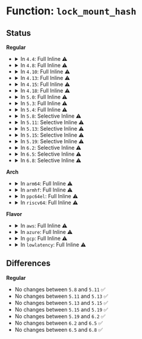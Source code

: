 # Function: <code>lock_mount_hash</code>

## Status
<b>Regular</b>
<ul>
<li>
<details>
<summary>In <code>4.4</code>: Full Inline ⚠️</summary>

**Collision:** Unique Static

**Inline:** Full

**Transformation:** False

**Instances:**

```
In fs/namespace.c (ffffffff8122bba9)
Location: fs/mount.h:110
Inline: True
Inline callers:
  - fs/namespace.c:may_umount
  - fs/namespace.c:mark_mounts_for_expiry
  - fs/namespace.c:vfs_kern_mount
  - fs/namespace.c:clone_mnt
  - fs/namespace.c:may_umount_tree
  - fs/namespace.c:do_umount
  - fs/namespace.c:do_umount
  - fs/namespace.c:sb_prepare_remount_readonly
  - fs/namespace.c:attach_recursive_mnt
  - fs/namespace.c:attach_recursive_mnt
  - fs/namespace.c:__detach_mounts
  - fs/namespace.c:copy_tree
  - fs/namespace.c:copy_tree
  - fs/namespace.c:drop_collected_mounts
  - fs/namespace.c:do_mount
  - fs/namespace.c:do_mount
  - fs/namespace.c:do_mount
  - fs/namespace.c:do_mount
  - fs/namespace.c:do_mount
  - fs/namespace.c:SyS_pivot_root
```
</details>
</li>
<li>
<details>
<summary>In <code>4.8</code>: Full Inline ⚠️</summary>

**Collision:** Unique Static

**Inline:** Full

**Transformation:** False

**Instances:**

```
In fs/namespace.c (ffffffff8125872f)
Location: fs/mount.h:110
Inline: True
Inline callers:
  - fs/namespace.c:SyS_pivot_root
  - fs/namespace.c:do_mount
  - fs/namespace.c:do_mount
  - fs/namespace.c:do_mount
  - fs/namespace.c:do_mount
  - fs/namespace.c:do_mount
  - fs/namespace.c:mark_mounts_for_expiry
  - fs/namespace.c:attach_recursive_mnt
  - fs/namespace.c:attach_recursive_mnt
  - fs/namespace.c:drop_collected_mounts
  - fs/namespace.c:copy_tree
  - fs/namespace.c:copy_tree
  - fs/namespace.c:__detach_mounts
  - fs/namespace.c:do_umount
  - fs/namespace.c:do_umount
  - fs/namespace.c:may_umount
  - fs/namespace.c:may_umount_tree
  - fs/namespace.c:clone_mnt
  - fs/namespace.c:vfs_kern_mount
  - fs/namespace.c:sb_prepare_remount_readonly
```
</details>
</li>
<li>
<details>
<summary>In <code>4.10</code>: Full Inline ⚠️</summary>

**Collision:** Unique Static

**Inline:** Full

**Transformation:** False

**Instances:**

```
In fs/namespace.c (ffffffff8126bbc0)
Location: fs/mount.h:118
Inline: True
Inline callers:
  - fs/namespace.c:SyS_pivot_root
  - fs/namespace.c:do_mount
  - fs/namespace.c:do_mount
  - fs/namespace.c:do_mount
  - fs/namespace.c:do_mount
  - fs/namespace.c:do_mount
  - fs/namespace.c:mark_mounts_for_expiry
  - fs/namespace.c:attach_recursive_mnt
  - fs/namespace.c:attach_recursive_mnt
  - fs/namespace.c:drop_collected_mounts
  - fs/namespace.c:copy_tree
  - fs/namespace.c:copy_tree
  - fs/namespace.c:__detach_mounts
  - fs/namespace.c:do_umount
  - fs/namespace.c:do_umount
  - fs/namespace.c:may_umount
  - fs/namespace.c:may_umount_tree
  - fs/namespace.c:clone_mnt
  - fs/namespace.c:vfs_kern_mount
  - fs/namespace.c:sb_prepare_remount_readonly
```
</details>
</li>
<li>
<details>
<summary>In <code>4.13</code>: Full Inline ⚠️</summary>

**Collision:** Unique Static

**Inline:** Full

**Transformation:** False

**Instances:**

```
In fs/namespace.c (ffffffff81279395)
Location: fs/mount.h:119
Inline: True
Inline callers:
  - fs/namespace.c:SyS_pivot_root
  - fs/namespace.c:do_mount
  - fs/namespace.c:do_mount
  - fs/namespace.c:do_mount
  - fs/namespace.c:do_mount
  - fs/namespace.c:do_mount
  - fs/namespace.c:mark_mounts_for_expiry
  - fs/namespace.c:attach_recursive_mnt
  - fs/namespace.c:attach_recursive_mnt
  - fs/namespace.c:drop_collected_mounts
  - fs/namespace.c:copy_tree
  - fs/namespace.c:copy_tree
  - fs/namespace.c:__detach_mounts
  - fs/namespace.c:do_umount
  - fs/namespace.c:do_umount
  - fs/namespace.c:may_umount
  - fs/namespace.c:may_umount_tree
  - fs/namespace.c:clone_mnt
  - fs/namespace.c:sb_prepare_remount_readonly
```
</details>
</li>
<li>
<details>
<summary>In <code>4.15</code>: Full Inline ⚠️</summary>

**Collision:** Unique Static

**Inline:** Full

**Transformation:** False

**Instances:**

```
In fs/namespace.c (ffffffff8129bdd5)
Location: fs/mount.h:120
Inline: True
Inline callers:
  - fs/namespace.c:SyS_pivot_root
  - fs/namespace.c:do_mount
  - fs/namespace.c:do_mount
  - fs/namespace.c:do_mount
  - fs/namespace.c:do_mount
  - fs/namespace.c:do_mount
  - fs/namespace.c:mark_mounts_for_expiry
  - fs/namespace.c:attach_recursive_mnt
  - fs/namespace.c:attach_recursive_mnt
  - fs/namespace.c:drop_collected_mounts
  - fs/namespace.c:copy_tree
  - fs/namespace.c:copy_tree
  - fs/namespace.c:__detach_mounts
  - fs/namespace.c:do_umount
  - fs/namespace.c:do_umount
  - fs/namespace.c:may_umount
  - fs/namespace.c:clone_mnt
  - fs/namespace.c:sb_prepare_remount_readonly
```
</details>
</li>
<li>
<details>
<summary>In <code>4.18</code>: Full Inline ⚠️</summary>

**Collision:** Unique Static

**Inline:** Full

**Transformation:** False

**Instances:**

```
In fs/namespace.c (ffffffff812c1f06)
Location: fs/mount.h:120
Inline: True
Inline callers:
  - fs/namespace.c:__ia32_sys_pivot_root
  - fs/namespace.c:__x64_sys_pivot_root
  - fs/namespace.c:do_mount
  - fs/namespace.c:do_mount
  - fs/namespace.c:do_mount
  - fs/namespace.c:do_mount
  - fs/namespace.c:do_mount
  - fs/namespace.c:mark_mounts_for_expiry
  - fs/namespace.c:attach_recursive_mnt
  - fs/namespace.c:attach_recursive_mnt
  - fs/namespace.c:drop_collected_mounts
  - fs/namespace.c:copy_tree
  - fs/namespace.c:copy_tree
  - fs/namespace.c:ksys_umount
  - fs/namespace.c:ksys_umount
  - fs/namespace.c:__detach_mounts
  - fs/namespace.c:may_umount
  - fs/namespace.c:clone_mnt
  - fs/namespace.c:sb_prepare_remount_readonly
```
</details>
</li>
<li>
<details>
<summary>In <code>5.0</code>: Full Inline ⚠️</summary>

**Collision:** Unique Static

**Inline:** Full

**Transformation:** False

**Instances:**

```
In fs/namespace.c (ffffffff812d71a6)
Location: fs/mount.h:120
Inline: True
Inline callers:
  - fs/namespace.c:__ia32_sys_pivot_root
  - fs/namespace.c:__x64_sys_pivot_root
  - fs/namespace.c:do_mount
  - fs/namespace.c:do_mount
  - fs/namespace.c:do_mount
  - fs/namespace.c:do_mount
  - fs/namespace.c:mark_mounts_for_expiry
  - fs/namespace.c:attach_recursive_mnt
  - fs/namespace.c:attach_recursive_mnt
  - fs/namespace.c:drop_collected_mounts
  - fs/namespace.c:copy_tree
  - fs/namespace.c:copy_tree
  - fs/namespace.c:ksys_umount
  - fs/namespace.c:ksys_umount
  - fs/namespace.c:__detach_mounts
  - fs/namespace.c:may_umount
  - fs/namespace.c:clone_mnt
  - fs/namespace.c:sb_prepare_remount_readonly
```
</details>
</li>
<li>
<details>
<summary>In <code>5.3</code>: Full Inline ⚠️</summary>

**Collision:** Unique Static

**Inline:** Full

**Transformation:** False

**Instances:**

```
In fs/namespace.c (ffffffff812f5602)
Location: fs/mount.h:122
Inline: True
Inline callers:
  - fs/namespace.c:__ia32_sys_pivot_root
  - fs/namespace.c:__x64_sys_pivot_root
  - fs/namespace.c:copy_mnt_ns
  - fs/namespace.c:do_mount
  - fs/namespace.c:do_mount
  - fs/namespace.c:do_mount
  - fs/namespace.c:do_mount
  - fs/namespace.c:mark_mounts_for_expiry
  - fs/namespace.c:open_detached_copy
  - fs/namespace.c:attach_recursive_mnt
  - fs/namespace.c:attach_recursive_mnt
  - fs/namespace.c:drop_collected_mounts
  - fs/namespace.c:dissolve_on_fput
  - fs/namespace.c:copy_tree
  - fs/namespace.c:copy_tree
  - fs/namespace.c:ksys_umount
  - fs/namespace.c:ksys_umount
  - fs/namespace.c:__detach_mounts
  - fs/namespace.c:may_umount
  - fs/namespace.c:mntput_no_expire
  - fs/namespace.c:clone_mnt
  - fs/namespace.c:vfs_create_mount
  - fs/namespace.c:sb_prepare_remount_readonly
```
</details>
</li>
<li>
<details>
<summary>In <code>5.4</code>: Full Inline ⚠️</summary>

**Collision:** Unique Static

**Inline:** Full

**Transformation:** False

**Instances:**

```
In fs/namespace.c (ffffffff81307182)
Location: fs/mount.h:122
Inline: True
Inline callers:
  - fs/namespace.c:__ia32_sys_pivot_root
  - fs/namespace.c:__x64_sys_pivot_root
  - fs/namespace.c:copy_mnt_ns
  - fs/namespace.c:do_mount
  - fs/namespace.c:do_mount
  - fs/namespace.c:do_mount
  - fs/namespace.c:do_mount
  - fs/namespace.c:mark_mounts_for_expiry
  - fs/namespace.c:open_detached_copy
  - fs/namespace.c:attach_recursive_mnt
  - fs/namespace.c:attach_recursive_mnt
  - fs/namespace.c:drop_collected_mounts
  - fs/namespace.c:dissolve_on_fput
  - fs/namespace.c:copy_tree
  - fs/namespace.c:copy_tree
  - fs/namespace.c:ksys_umount
  - fs/namespace.c:ksys_umount
  - fs/namespace.c:__detach_mounts
  - fs/namespace.c:may_umount
  - fs/namespace.c:mntput_no_expire
  - fs/namespace.c:clone_mnt
  - fs/namespace.c:vfs_create_mount
  - fs/namespace.c:sb_prepare_remount_readonly
```
</details>
</li>
<li>
<details>
<summary>In <code>5.8</code>: Selective Inline ⚠️</summary>

```c
void lock_mount_hash();
```

**Collision:** Unique Static

**Inline:** Selective

**Transformation:** False

**Instances:**

```
In fs/namespace.c (ffffffff813404a8)
Location: fs/mount.h:128
Inline: True
Inline callers:
  - fs/namespace.c:copy_mnt_ns
  - fs/namespace.c:do_mount
  - fs/namespace.c:do_mount
  - fs/namespace.c:mark_mounts_for_expiry
  - fs/namespace.c:do_move_mount
  - fs/namespace.c:do_reconfigure_mnt
  - fs/namespace.c:do_reconfigure_mnt
  - fs/namespace.c:do_reconfigure_mnt
  - fs/namespace.c:open_detached_copy
  - fs/namespace.c:attach_recursive_mnt
  - fs/namespace.c:attach_recursive_mnt
  - fs/namespace.c:dissolve_on_fput
  - fs/namespace.c:copy_tree
  - fs/namespace.c:copy_tree
  - fs/namespace.c:__detach_mounts
  - fs/namespace.c:do_umount
  - fs/namespace.c:do_umount
  - fs/namespace.c:may_umount
  - fs/namespace.c:may_umount_tree
  - fs/namespace.c:mntput_no_expire
  - fs/namespace.c:clone_mnt
  - fs/namespace.c:vfs_create_mount
  - fs/namespace.c:sb_prepare_remount_readonly
Direct callers:
  - fs/namespace.c:__do_sys_pivot_root
```
**Symbols:**

```
ffffffff8133a300-ffffffff8133a319: lock_mount_hash (STB_LOCAL)
```
</details>
</li>
<li>
<details>
<summary>In <code>5.11</code>: Selective Inline ⚠️</summary>

```c
void lock_mount_hash();
```

**Collision:** Unique Static

**Inline:** Selective

**Transformation:** False

**Instances:**

```
In fs/namespace.c (ffffffff8134c4ff)
Location: fs/mount.h:127
Inline: True
Inline callers:
  - fs/namespace.c:copy_mnt_ns
  - fs/namespace.c:path_mount
  - fs/namespace.c:path_mount
  - fs/namespace.c:mark_mounts_for_expiry
  - fs/namespace.c:do_move_mount
  - fs/namespace.c:do_reconfigure_mnt
  - fs/namespace.c:do_reconfigure_mnt
  - fs/namespace.c:do_reconfigure_mnt
  - fs/namespace.c:open_detached_copy
  - fs/namespace.c:attach_recursive_mnt
  - fs/namespace.c:attach_recursive_mnt
  - fs/namespace.c:dissolve_on_fput
  - fs/namespace.c:copy_tree
  - fs/namespace.c:copy_tree
  - fs/namespace.c:__detach_mounts
  - fs/namespace.c:do_umount
  - fs/namespace.c:do_umount
  - fs/namespace.c:may_umount
  - fs/namespace.c:may_umount_tree
  - fs/namespace.c:mntput_no_expire
  - fs/namespace.c:clone_mnt
  - fs/namespace.c:vfs_create_mount
  - fs/namespace.c:sb_prepare_remount_readonly
Direct callers:
  - fs/namespace.c:__do_sys_pivot_root
```
**Symbols:**

```
ffffffff81345ff0-ffffffff81346009: lock_mount_hash (STB_LOCAL)
```
</details>
</li>
<li>
<details>
<summary>In <code>5.13</code>: Selective Inline ⚠️</summary>

```c
void lock_mount_hash();
```

**Collision:** Unique Static

**Inline:** Selective

**Transformation:** False

**Instances:**

```
In fs/namespace.c (ffffffff813530cf)
Location: fs/namespace.c:100
Inline: True
Inline callers:
  - fs/namespace.c:copy_mnt_ns
  - fs/namespace.c:path_mount
  - fs/namespace.c:path_mount
  - fs/namespace.c:path_mount
  - fs/namespace.c:path_mount
  - fs/namespace.c:mark_mounts_for_expiry
  - fs/namespace.c:do_move_mount
  - fs/namespace.c:__do_sys_open_tree
  - fs/namespace.c:attach_recursive_mnt
  - fs/namespace.c:attach_recursive_mnt
  - fs/namespace.c:dissolve_on_fput
  - fs/namespace.c:copy_tree
  - fs/namespace.c:copy_tree
  - fs/namespace.c:__detach_mounts
  - fs/namespace.c:do_umount
  - fs/namespace.c:do_umount
  - fs/namespace.c:may_umount
  - fs/namespace.c:may_umount_tree
  - fs/namespace.c:mntput_no_expire
  - fs/namespace.c:clone_mnt
  - fs/namespace.c:vfs_create_mount
  - fs/namespace.c:sb_prepare_remount_readonly
Direct callers:
  - fs/namespace.c:__do_sys_pivot_root
```
**Symbols:**

```
ffffffff8134c3b0-ffffffff8134c3c9: lock_mount_hash (STB_LOCAL)
```
</details>
</li>
<li>
<details>
<summary>In <code>5.15</code>: Selective Inline ⚠️</summary>

```c
void lock_mount_hash();
```

**Collision:** Unique Static

**Inline:** Selective

**Transformation:** False

**Instances:**

```
In fs/namespace.c (ffffffff813a151f)
Location: fs/namespace.c:100
Inline: True
Inline callers:
  - fs/namespace.c:copy_mnt_ns
  - fs/namespace.c:path_mount
  - fs/namespace.c:path_mount
  - fs/namespace.c:path_mount
  - fs/namespace.c:path_mount
  - fs/namespace.c:mark_mounts_for_expiry
  - fs/namespace.c:do_move_mount
  - fs/namespace.c:do_set_group
  - fs/namespace.c:__do_sys_open_tree
  - fs/namespace.c:attach_recursive_mnt
  - fs/namespace.c:attach_recursive_mnt
  - fs/namespace.c:dissolve_on_fput
  - fs/namespace.c:copy_tree
  - fs/namespace.c:copy_tree
  - fs/namespace.c:__detach_mounts
  - fs/namespace.c:do_umount
  - fs/namespace.c:do_umount
  - fs/namespace.c:may_umount
  - fs/namespace.c:may_umount_tree
  - fs/namespace.c:mntput_no_expire
  - fs/namespace.c:clone_mnt
  - fs/namespace.c:vfs_create_mount
  - fs/namespace.c:sb_prepare_remount_readonly
Direct callers:
  - fs/namespace.c:__do_sys_pivot_root
```
**Symbols:**

```
ffffffff8139a200-ffffffff8139a219: lock_mount_hash (STB_LOCAL)
```
</details>
</li>
<li>
<details>
<summary>In <code>5.19</code>: Selective Inline ⚠️</summary>

```c
void lock_mount_hash();
```

**Collision:** Unique Static

**Inline:** Selective

**Transformation:** False

**Instances:**

```
In fs/namespace.c (ffffffff81424eed)
Location: fs/namespace.c:101
Inline: True
Inline callers:
  - fs/namespace.c:copy_mnt_ns
  - fs/namespace.c:path_mount
  - fs/namespace.c:path_mount
  - fs/namespace.c:path_mount
  - fs/namespace.c:path_mount
  - fs/namespace.c:mark_mounts_for_expiry
  - fs/namespace.c:do_move_mount
  - fs/namespace.c:do_set_group
  - fs/namespace.c:open_detached_copy
  - fs/namespace.c:attach_recursive_mnt
  - fs/namespace.c:attach_recursive_mnt
  - fs/namespace.c:dissolve_on_fput
  - fs/namespace.c:copy_tree
  - fs/namespace.c:copy_tree
  - fs/namespace.c:__detach_mounts
  - fs/namespace.c:do_umount
  - fs/namespace.c:do_umount
  - fs/namespace.c:may_umount
  - fs/namespace.c:may_umount_tree
  - fs/namespace.c:mntput_no_expire
  - fs/namespace.c:clone_mnt
  - fs/namespace.c:vfs_create_mount
  - fs/namespace.c:sb_prepare_remount_readonly
Direct callers:
  - fs/namespace.c:__do_sys_pivot_root
```
**Symbols:**

```
ffffffff8141cd70-ffffffff8141cd8f: lock_mount_hash (STB_LOCAL)
```
</details>
</li>
<li>
<details>
<summary>In <code>6.2</code>: Selective Inline ⚠️</summary>

```c
void lock_mount_hash();
```

**Collision:** Unique Static

**Inline:** Selective

**Transformation:** False

**Instances:**

```
In fs/namespace.c (ffffffff814b162b)
Location: fs/namespace.c:118
Inline: True
Inline callers:
  - fs/namespace.c:copy_mnt_ns
  - fs/namespace.c:path_mount
  - fs/namespace.c:path_mount
  - fs/namespace.c:path_mount
  - fs/namespace.c:path_mount
  - fs/namespace.c:mark_mounts_for_expiry
  - fs/namespace.c:do_move_mount
  - fs/namespace.c:do_set_group
  - fs/namespace.c:open_detached_copy
  - fs/namespace.c:attach_recursive_mnt
  - fs/namespace.c:attach_recursive_mnt
  - fs/namespace.c:dissolve_on_fput
  - fs/namespace.c:copy_tree
  - fs/namespace.c:copy_tree
  - fs/namespace.c:__detach_mounts
  - fs/namespace.c:do_umount
  - fs/namespace.c:do_umount
  - fs/namespace.c:may_umount
  - fs/namespace.c:may_umount_tree
  - fs/namespace.c:mntput_no_expire
  - fs/namespace.c:clone_mnt
  - fs/namespace.c:vfs_create_mount
  - fs/namespace.c:__legitimize_mnt
  - fs/namespace.c:sb_prepare_remount_readonly
Direct callers:
  - fs/namespace.c:__do_sys_pivot_root
```
**Symbols:**

```
ffffffff814a8f60-ffffffff814a8f7f: lock_mount_hash (STB_LOCAL)
```
</details>
</li>
<li>
<details>
<summary>In <code>6.5</code>: Selective Inline ⚠️</summary>

```c
void lock_mount_hash();
```

**Collision:** Unique Static

**Inline:** Selective

**Transformation:** False

**Instances:**

```
In fs/namespace.c (ffffffff814e666b)
Location: fs/namespace.c:102
Inline: True
Inline callers:
  - fs/namespace.c:copy_mnt_ns
  - fs/namespace.c:path_mount
  - fs/namespace.c:path_mount
  - fs/namespace.c:path_mount
  - fs/namespace.c:path_mount
  - fs/namespace.c:mark_mounts_for_expiry
  - fs/namespace.c:do_move_mount
  - fs/namespace.c:do_set_group
  - fs/namespace.c:open_detached_copy
  - fs/namespace.c:attach_recursive_mnt
  - fs/namespace.c:dissolve_on_fput
  - fs/namespace.c:copy_tree
  - fs/namespace.c:copy_tree
  - fs/namespace.c:__detach_mounts
  - fs/namespace.c:do_umount
  - fs/namespace.c:do_umount
  - fs/namespace.c:may_umount
  - fs/namespace.c:may_umount_tree
  - fs/namespace.c:mntput_no_expire
  - fs/namespace.c:clone_mnt
  - fs/namespace.c:vfs_create_mount
  - fs/namespace.c:__legitimize_mnt
  - fs/namespace.c:sb_prepare_remount_readonly
Direct callers:
  - fs/namespace.c:__do_sys_pivot_root
```
**Symbols:**

```
ffffffff814ddf30-ffffffff814ddf4f: lock_mount_hash (STB_LOCAL)
```
</details>
</li>
<li>
<details>
<summary>In <code>6.8</code>: Selective Inline ⚠️</summary>

```c
void lock_mount_hash();
```

**Collision:** Unique Static

**Inline:** Selective

**Transformation:** False

**Instances:**

```
In fs/namespace.c (ffffffff8151a4ad)
Location: fs/namespace.c:106
Inline: True
Inline callers:
  - fs/namespace.c:copy_mnt_ns
  - fs/namespace.c:path_mount
  - fs/namespace.c:path_mount
  - fs/namespace.c:path_mount
  - fs/namespace.c:path_mount
  - fs/namespace.c:mark_mounts_for_expiry
  - fs/namespace.c:do_move_mount
  - fs/namespace.c:do_set_group
  - fs/namespace.c:open_detached_copy
  - fs/namespace.c:attach_recursive_mnt
  - fs/namespace.c:dissolve_on_fput
  - fs/namespace.c:copy_tree
  - fs/namespace.c:copy_tree
  - fs/namespace.c:__detach_mounts
  - fs/namespace.c:do_umount
  - fs/namespace.c:do_umount
  - fs/namespace.c:may_umount
  - fs/namespace.c:may_umount_tree
  - fs/namespace.c:mntput_no_expire
  - fs/namespace.c:clone_mnt
  - fs/namespace.c:vfs_create_mount
  - fs/namespace.c:__legitimize_mnt
  - fs/namespace.c:sb_prepare_remount_readonly
Direct callers:
  - fs/namespace.c:__do_sys_pivot_root
```
**Symbols:**

```
ffffffff81510980-ffffffff8151099f: lock_mount_hash (STB_LOCAL)
```
</details>
</li>
</ul>
<b>Arch</b>
<ul>
<li>
<details>
<summary>In <code>arm64</code>: Full Inline ⚠️</summary>

**Collision:** Unique Static

**Inline:** Full

**Transformation:** False

**Instances:**

```
In fs/namespace.c (ffff8000103ba9e4)
Location: fs/mount.h:122
Inline: True
Inline callers:
  - fs/namespace.c:__arm64_sys_pivot_root
  - fs/namespace.c:copy_mnt_ns
  - fs/namespace.c:do_mount
  - fs/namespace.c:do_mount
  - fs/namespace.c:do_mount
  - fs/namespace.c:do_mount
  - fs/namespace.c:mark_mounts_for_expiry
  - fs/namespace.c:__arm64_sys_open_tree
  - fs/namespace.c:attach_recursive_mnt
  - fs/namespace.c:attach_recursive_mnt
  - fs/namespace.c:drop_collected_mounts
  - fs/namespace.c:dissolve_on_fput
  - fs/namespace.c:copy_tree
  - fs/namespace.c:copy_tree
  - fs/namespace.c:ksys_umount
  - fs/namespace.c:ksys_umount
  - fs/namespace.c:__detach_mounts
  - fs/namespace.c:may_umount
  - fs/namespace.c:mntput_no_expire
  - fs/namespace.c:clone_mnt
  - fs/namespace.c:vfs_create_mount
  - fs/namespace.c:sb_prepare_remount_readonly
```
</details>
</li>
<li>
<details>
<summary>In <code>armhf</code>: Full Inline ⚠️</summary>

**Collision:** Unique Static

**Inline:** Full

**Transformation:** False

**Instances:**

```
In fs/namespace.c (c0598740)
Location: fs/mount.h:122
Inline: True
Inline callers:
  - fs/namespace.c:__se_sys_pivot_root
  - fs/namespace.c:copy_mnt_ns
  - fs/namespace.c:do_mount
  - fs/namespace.c:do_mount
  - fs/namespace.c:do_mount
  - fs/namespace.c:do_mount
  - fs/namespace.c:mark_mounts_for_expiry
  - fs/namespace.c:do_move_mount
  - fs/namespace.c:set_mount_attributes
  - fs/namespace.c:__se_sys_open_tree
  - fs/namespace.c:attach_recursive_mnt
  - fs/namespace.c:attach_recursive_mnt
  - fs/namespace.c:drop_collected_mounts
  - fs/namespace.c:dissolve_on_fput
  - fs/namespace.c:copy_tree
  - fs/namespace.c:copy_tree
  - fs/namespace.c:__detach_mounts
  - fs/namespace.c:do_umount
  - fs/namespace.c:do_umount
  - fs/namespace.c:may_umount
  - fs/namespace.c:mntput_no_expire
  - fs/namespace.c:clone_mnt
  - fs/namespace.c:vfs_create_mount
  - fs/namespace.c:sb_prepare_remount_readonly
```
</details>
</li>
<li>
<details>
<summary>In <code>ppc64el</code>: Full Inline ⚠️</summary>

**Collision:** Unique Static

**Inline:** Full

**Transformation:** False

**Instances:**

```
In fs/namespace.c (c0000000004b8278)
Location: fs/mount.h:122
Inline: True
Inline callers:
  - fs/namespace.c:__se_sys_pivot_root
  - fs/namespace.c:copy_mnt_ns
  - fs/namespace.c:do_mount
  - fs/namespace.c:do_mount
  - fs/namespace.c:do_mount
  - fs/namespace.c:do_mount
  - fs/namespace.c:mark_mounts_for_expiry
  - fs/namespace.c:__se_sys_open_tree
  - fs/namespace.c:attach_recursive_mnt
  - fs/namespace.c:attach_recursive_mnt
  - fs/namespace.c:drop_collected_mounts
  - fs/namespace.c:dissolve_on_fput
  - fs/namespace.c:copy_tree
  - fs/namespace.c:copy_tree
  - fs/namespace.c:ksys_umount
  - fs/namespace.c:ksys_umount
  - fs/namespace.c:__detach_mounts
  - fs/namespace.c:may_umount
  - fs/namespace.c:may_umount_tree
  - fs/namespace.c:mntput_no_expire
  - fs/namespace.c:clone_mnt
  - fs/namespace.c:vfs_create_mount
  - fs/namespace.c:sb_prepare_remount_readonly
```
</details>
</li>
<li>
<details>
<summary>In <code>riscv64</code>: Full Inline ⚠️</summary>

**Collision:** Unique Static

**Inline:** Full

**Transformation:** False

**Instances:**

```
In fs/namespace.c (ffffffe00027ce20)
Location: fs/mount.h:122
Inline: True
Inline callers:
  - fs/namespace.c:__se_sys_pivot_root
  - fs/namespace.c:copy_mnt_ns
  - fs/namespace.c:do_mount
  - fs/namespace.c:do_mount
  - fs/namespace.c:do_mount
  - fs/namespace.c:do_mount
  - fs/namespace.c:mark_mounts_for_expiry
  - fs/namespace.c:__se_sys_open_tree
  - fs/namespace.c:attach_recursive_mnt
  - fs/namespace.c:attach_recursive_mnt
  - fs/namespace.c:drop_collected_mounts
  - fs/namespace.c:dissolve_on_fput
  - fs/namespace.c:copy_tree
  - fs/namespace.c:copy_tree
  - fs/namespace.c:ksys_umount
  - fs/namespace.c:ksys_umount
  - fs/namespace.c:__detach_mounts
  - fs/namespace.c:may_umount
  - fs/namespace.c:mntput_no_expire
  - fs/namespace.c:clone_mnt
  - fs/namespace.c:vfs_create_mount
  - fs/namespace.c:sb_prepare_remount_readonly
```
</details>
</li>
</ul>
<b>Flavor</b>
<ul>
<li>
<details>
<summary>In <code>aws</code>: Full Inline ⚠️</summary>

**Collision:** Unique Static

**Inline:** Full

**Transformation:** False

**Instances:**

```
In fs/namespace.c (ffffffff812ff762)
Location: fs/mount.h:122
Inline: True
Inline callers:
  - fs/namespace.c:__ia32_sys_pivot_root
  - fs/namespace.c:__x64_sys_pivot_root
  - fs/namespace.c:copy_mnt_ns
  - fs/namespace.c:do_mount
  - fs/namespace.c:do_mount
  - fs/namespace.c:do_mount
  - fs/namespace.c:do_mount
  - fs/namespace.c:mark_mounts_for_expiry
  - fs/namespace.c:open_detached_copy
  - fs/namespace.c:attach_recursive_mnt
  - fs/namespace.c:attach_recursive_mnt
  - fs/namespace.c:drop_collected_mounts
  - fs/namespace.c:dissolve_on_fput
  - fs/namespace.c:copy_tree
  - fs/namespace.c:copy_tree
  - fs/namespace.c:ksys_umount
  - fs/namespace.c:ksys_umount
  - fs/namespace.c:__detach_mounts
  - fs/namespace.c:may_umount
  - fs/namespace.c:mntput_no_expire
  - fs/namespace.c:clone_mnt
  - fs/namespace.c:vfs_create_mount
  - fs/namespace.c:sb_prepare_remount_readonly
```
</details>
</li>
<li>
<details>
<summary>In <code>azure</code>: Full Inline ⚠️</summary>

**Collision:** Unique Static

**Inline:** Full

**Transformation:** False

**Instances:**

```
In fs/namespace.c (ffffffff812f0382)
Location: fs/mount.h:122
Inline: True
Inline callers:
  - fs/namespace.c:__ia32_sys_pivot_root
  - fs/namespace.c:__x64_sys_pivot_root
  - fs/namespace.c:copy_mnt_ns
  - fs/namespace.c:do_mount
  - fs/namespace.c:do_mount
  - fs/namespace.c:do_mount
  - fs/namespace.c:do_mount
  - fs/namespace.c:mark_mounts_for_expiry
  - fs/namespace.c:open_detached_copy
  - fs/namespace.c:attach_recursive_mnt
  - fs/namespace.c:attach_recursive_mnt
  - fs/namespace.c:drop_collected_mounts
  - fs/namespace.c:dissolve_on_fput
  - fs/namespace.c:copy_tree
  - fs/namespace.c:copy_tree
  - fs/namespace.c:ksys_umount
  - fs/namespace.c:ksys_umount
  - fs/namespace.c:__detach_mounts
  - fs/namespace.c:may_umount
  - fs/namespace.c:mntput_no_expire
  - fs/namespace.c:clone_mnt
  - fs/namespace.c:vfs_create_mount
  - fs/namespace.c:sb_prepare_remount_readonly
```
</details>
</li>
<li>
<details>
<summary>In <code>gcp</code>: Full Inline ⚠️</summary>

**Collision:** Unique Static

**Inline:** Full

**Transformation:** False

**Instances:**

```
In fs/namespace.c (ffffffff812fd552)
Location: fs/mount.h:122
Inline: True
Inline callers:
  - fs/namespace.c:__ia32_sys_pivot_root
  - fs/namespace.c:__x64_sys_pivot_root
  - fs/namespace.c:copy_mnt_ns
  - fs/namespace.c:do_mount
  - fs/namespace.c:do_mount
  - fs/namespace.c:do_mount
  - fs/namespace.c:do_mount
  - fs/namespace.c:mark_mounts_for_expiry
  - fs/namespace.c:open_detached_copy
  - fs/namespace.c:attach_recursive_mnt
  - fs/namespace.c:attach_recursive_mnt
  - fs/namespace.c:drop_collected_mounts
  - fs/namespace.c:dissolve_on_fput
  - fs/namespace.c:copy_tree
  - fs/namespace.c:copy_tree
  - fs/namespace.c:ksys_umount
  - fs/namespace.c:ksys_umount
  - fs/namespace.c:__detach_mounts
  - fs/namespace.c:may_umount
  - fs/namespace.c:mntput_no_expire
  - fs/namespace.c:clone_mnt
  - fs/namespace.c:vfs_create_mount
  - fs/namespace.c:sb_prepare_remount_readonly
```
</details>
</li>
<li>
<details>
<summary>In <code>lowlatency</code>: Full Inline ⚠️</summary>

**Collision:** Unique Static

**Inline:** Full

**Transformation:** False

**Instances:**

```
In fs/namespace.c (ffffffff8130e8b0)
Location: fs/mount.h:122
Inline: True
Inline callers:
  - fs/namespace.c:__ia32_sys_pivot_root
  - fs/namespace.c:__x64_sys_pivot_root
  - fs/namespace.c:copy_mnt_ns
  - fs/namespace.c:do_mount
  - fs/namespace.c:do_mount
  - fs/namespace.c:do_mount
  - fs/namespace.c:do_mount
  - fs/namespace.c:mark_mounts_for_expiry
  - fs/namespace.c:open_detached_copy
  - fs/namespace.c:attach_recursive_mnt
  - fs/namespace.c:attach_recursive_mnt
  - fs/namespace.c:drop_collected_mounts
  - fs/namespace.c:dissolve_on_fput
  - fs/namespace.c:copy_tree
  - fs/namespace.c:copy_tree
  - fs/namespace.c:ksys_umount
  - fs/namespace.c:ksys_umount
  - fs/namespace.c:__detach_mounts
  - fs/namespace.c:may_umount
  - fs/namespace.c:mntput_no_expire
  - fs/namespace.c:clone_mnt
  - fs/namespace.c:vfs_create_mount
  - fs/namespace.c:sb_prepare_remount_readonly
```
</details>
</li>
</ul>

## Differences
<b>Regular</b>
<ul>
<li>
No changes between <code>5.8</code> and <code>5.11</code> ✅
</li>
<li>
No changes between <code>5.11</code> and <code>5.13</code> ✅
</li>
<li>
No changes between <code>5.13</code> and <code>5.15</code> ✅
</li>
<li>
No changes between <code>5.15</code> and <code>5.19</code> ✅
</li>
<li>
No changes between <code>5.19</code> and <code>6.2</code> ✅
</li>
<li>
No changes between <code>6.2</code> and <code>6.5</code> ✅
</li>
<li>
No changes between <code>6.5</code> and <code>6.8</code> ✅
</li>
</ul>
